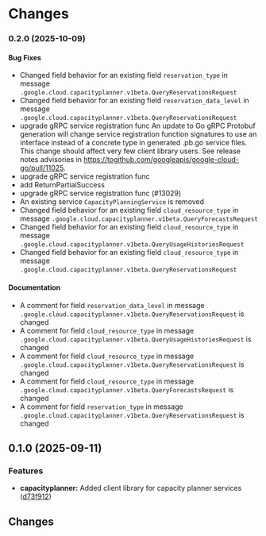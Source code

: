 # Changes

### 0.2.0 (2025-10-09)

#### Bug Fixes

* Changed field behavior for an existing field `reservation_type` in message `.google.cloud.capacityplanner.v1beta.QueryReservationsRequest`
* Changed field behavior for an existing field `reservation_data_level` in message `.google.cloud.capacityplanner.v1beta.QueryReservationsRequest`
* upgrade gRPC service registration func An update to Go gRPC Protobuf generation will change service registration function signatures to use an interface instead of a concrete type in generated .pb.go service files. This change should affect very few client library users. See release notes advisories in https://togithub.com/googleapis/google-cloud-go/pull/11025.
* upgrade gRPC service registration func
* add ReturnPartialSuccess
* upgrade gRPC service registration func (#13029)
* An existing service `CapacityPlanningService` is removed
* Changed field behavior for an existing field `cloud_resource_type` in message `.google.cloud.capacityplanner.v1beta.QueryForecastsRequest`
* Changed field behavior for an existing field `cloud_resource_type` in message `.google.cloud.capacityplanner.v1beta.QueryUsageHistoriesRequest`
* Changed field behavior for an existing field `cloud_resource_type` in message `.google.cloud.capacityplanner.v1beta.QueryReservationsRequest`

#### Documentation

* A comment for field `reservation_data_level` in message `.google.cloud.capacityplanner.v1beta.QueryReservationsRequest` is changed
* A comment for field `cloud_resource_type` in message `.google.cloud.capacityplanner.v1beta.QueryUsageHistoriesRequest` is changed
* A comment for field `cloud_resource_type` in message `.google.cloud.capacityplanner.v1beta.QueryReservationsRequest` is changed
* A comment for field `cloud_resource_type` in message `.google.cloud.capacityplanner.v1beta.QueryForecastsRequest` is changed
* A comment for field `reservation_type` in message `.google.cloud.capacityplanner.v1beta.QueryReservationsRequest` is changed

## 0.1.0 (2025-09-11)


### Features

* **capacityplanner:** Added client library for capacity planner services ([d73f912](https://github.com/googleapis/google-cloud-go/commit/d73f9123be77bb3278f48d510cd0fb22feb605bc))

## Changes

